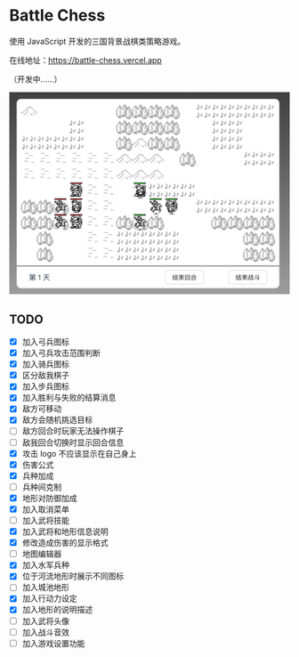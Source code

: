 # Battle Chess

使用 JavaScript 开发的三国背景战棋类策略游戏。

在线地址：https://battle-chess.vercel.app

（开发中……）

![当前战斗界面](screenshots/battle.png)

## TODO

- [x] 加入弓兵图标
- [x] 加入弓兵攻击范围判断
- [x] 加入骑兵图标
- [x] 区分敌我棋子
- [x] 加入步兵图标
- [x] 加入胜利与失败的结算消息
- [x] 敌方可移动
- [x] 敌方会随机挑选目标
- [ ] 敌方回合时玩家无法操作棋子
- [ ] 敌我回合切换时显示回合信息
- [x] 攻击 logo 不应该显示在自己身上
- [x] 伤害公式
- [x] 兵种加成
- [ ] 兵种间克制
- [x] 地形对防御加成
- [x] 加入取消菜单
- [ ] 加入武将技能
- [x] 加入武将和地形信息说明
- [x] 修改造成伤害的显示格式
- [ ] 地图编辑器
- [x] 加入水军兵种
- [x] 位于河流地形时展示不同图标
- [ ] 加入城池地形
- [x] 加入行动力设定
- [x] 加入地形的说明描述
- [ ] 加入武将头像
- [ ] 加入战斗音效
- [ ] 加入游戏设置功能
